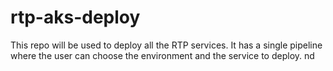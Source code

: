 # rtp-aks-deploy
This repo will be used to deploy all the RTP services. It has a single pipeline where the user can choose the environment and the service to deploy. nd
